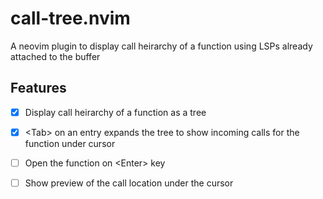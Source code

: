 # call-tree.nvim
A neovim plugin to display call heirarchy of a function using LSPs already attached to the buffer

## Features
- [x] Display call heirarchy of a function as a tree
- [x] \<Tab\> on an entry expands the tree to show incoming calls for the function under cursor
- [ ] Open the function on \<Enter\> key
- [ ] Show preview of the call location under the cursor

